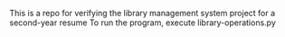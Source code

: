 This is a repo for verifying the library management system project for a second-year resume
To run the program, execute library-operations.py

